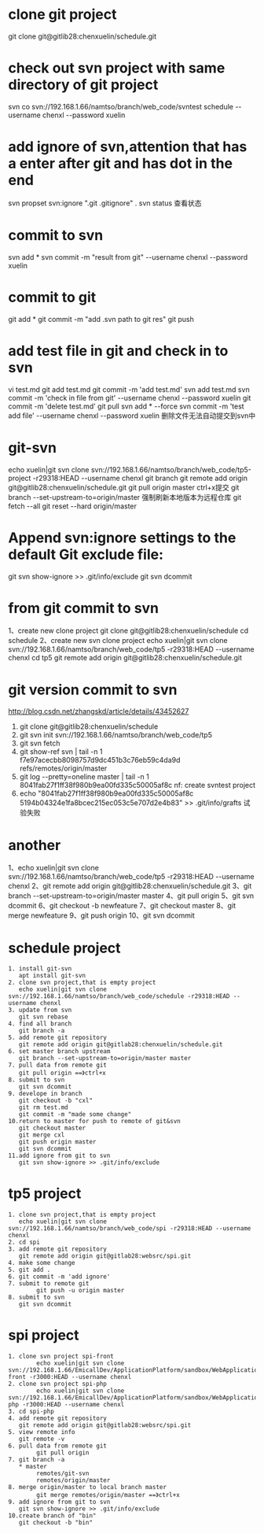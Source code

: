# clone git project
   git clone git@gitlib28:chenxuelin/schedule.git
# check out svn project with same directory of git project
   svn co svn://192.168.1.66/namtso/branch/web_code/svntest schedule --username chenxl --password xuelin
# add ignore of svn,attention that has a enter after git and has dot in the end
   svn propset svn:ignore ".git
   .gitignore" .
   svn status 查看状态
# commit to svn 
  svn add *
  svn commit -m "result from git"  --username chenxl --password xuelin
# commit to git
   git add * 
   git commit -m "add .svn path to git res"
   git push
# add test file in git and check in to svn
   vi test.md
   git add test.md
   git commit -m 'add test.md'
   svn add test.md 
   svn commit -m 'check in file from git'  --username chenxl --password xuelin
   git commit -m 'delete test.md'
   git pull
   svn add * --force
   svn commit -m 'test add file' --username chenxl --password xuelin
   删除文件无法自动提交到svn中
   
# git-svn
   echo xuelin|git svn clone svn://192.168.1.66/namtso/branch/web_code/tp5-project -r29318:HEAD --username chenxl
   git branch
   git remote add origin git@gitlib28:chenxuelin/schedule.git
   git pull origin master ctrl+x提交
   git branch --set-upstream-to=origin/master
   强制刷新本地版本为远程仓库
   git fetch --all
   git reset --hard origin/master 
   # Append svn:ignore settings to the default Git exclude file:
   git svn show-ignore >> .git/info/exclude
   git svn dcommit
   
# from git commit to svn
   1、create new clone project
   git clone git@gitlib28:chenxuelin/schedule
   cd schedule
   2、create new svn clone project
   echo xuelin|git svn clone svn://192.168.1.66/namtso/branch/web_code/tp5 -r29318:HEAD --username chenxl
   cd tp5
   git remote add origin git@gitlib28:chenxuelin/schedule.git

# git version commit to svn
   http://blog.csdn.net/zhangskd/article/details/43452627
   1. git clone git@gitlib28:chenxuelin/schedule
   2. git svn init svn://192.168.1.66/namtso/branch/web_code/tp5 
   3. git svn fetch
   4. git show-ref svn | tail -n 1
       f7e97acecbb8098757d9dc451b3c76eb59c4da9d refs/remotes/origin/master
   5. git log --pretty=oneline master | tail -n 1 
       8041fab27f1ff38f980b9ea00fd335c50005af8c nf:  create svntest project
   6. echo "8041fab27f1ff38f980b9ea00fd335c50005af8c 5194b04324e1fa8bcec215ec053c5e707d2e4b83" >> .git/info/grafts
   试验失败
   
# another
   1、echo xuelin|git svn clone svn://192.168.1.66/namtso/branch/web_code/tp5 -r29318:HEAD --username chenxl
   2、git remote add origin git@gitlib28:chenxuelin/schedule.git
   3、git branch --set-upstream-to=origin/master master
   4、git pull origin 
   5、git svn dcommit
   6、git checkout -b newfeature
   7、git checkout master
   8、git merge newfeature
   9、git push origin
   10、git svn dcommit
   
 # schedule project
 
    1. install git-svn
       apt install git-svn
    2. clone svn project,that is empty project
       echo xuelin|git svn clone svn://192.168.1.66/namtso/branch/web_code/schedule -r29318:HEAD --username chenxl
    3. update from svn
       git svn rebase
    4. find all branch
       git branch -a
    5. add remote git repository
       git remote add origin git@gitlab28:chenxuelin/schedule.git    
    6. set master branch upstream
       git branch --set-upstream-to=origin/master master
    7. pull data from remote git
       git pull origin ==》ctrl+x
    8. submit to svn
       git svn dcommit
    9. develope in branch 
       git checkout -b "cxl"   
       git rm test.md
       git commit -m "made some change"
    10.return to master for push to remote of git&svn
       git checkout master
       git merge cxl
       git push origin master
       git svn dcommit
    11.add ignore from git to svn
       git svn show-ignore >> .git/info/exclude
       
# tp5 project
      
    1. clone svn project,that is empty project
       echo xuelin|git svn clone svn://192.168.1.66/namtso/branch/web_code/spi -r29318:HEAD --username chenxl
    2. cd spi
    3. add remote git repository
       git remote add origin git@gitlab28:websrc/spi.git
    4. make some change
    5. git add .
    6. git commit -m 'add ignore'
    7. submit to remote git
    		git push -u origin master
    8. submit to svn
       git svn dcommit

# spi project
    1. clone svn project spi-front  
    		echo xuelin|git svn clone svn://192.168.1.66/EmicallDev/ApplicationPlatform/sandbox/WebApplication/spi-front -r3000:HEAD --username chenxl 
    2. clone svn project spi-php
    		echo xuelin|git svn clone svn://192.168.1.66/EmicallDev/ApplicationPlatform/sandbox/WebApplication/spi-php -r3000:HEAD --username chenxl
    3. cd spi-php
    4. add remote git repository
       git remote add origin git@gitlab28:websrc/spi.git
    5. view remote info
       git remote -v
    6. pull data from remote git
    		git pull origin
    7. git branch -a
       * master
       		remotes/git-svn
       		remotes/origin/master
    8. merge origin/master to local branch master
    		git merge remotes/origin/master ==》ctrl+x
    9. add ignore from git to svn
       git svn show-ignore >> .git/info/exclude
    10.create branch of "bin" 
       git checkout -b "bin"
